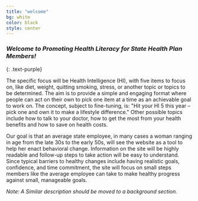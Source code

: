 ```yaml
---
title: "welcome"
bg: white
color: black
style: center
---
```


### *Welcome to Promoting Health Literacy for State Health Plan Members!*
{: .text-purple}

<span class="fa-stack subtlecircle" style="font-size:100px; background:rgba(255,166,0,0.1)">
  <i class="fa fa-circle fa-stack-2x text-white"></i>
  <i class="fa fa-medkit fa-stack-1x text-orange"></i>
</span>

The specific focus will be Health Intelligence (HI), with five items to focus on, like diet, weight, quitting smoking, stress, or another topic or topics to be determined. The aim is to provide a simple and engaging format where people can act on their own to pick one item at a time as an achievable goal to work on. The concept, subject to fine-tuning, is: "Hit your HI 5 this year – pick one and own it to make a lifestyle difference." Other possible topics include how to talk to your doctor, how to get the most from your health benefits and how to save on health costs.

Our goal is that an average state employee, in many cases a woman ranging in age from the late 30s to the early 50s, will see the website as a tool to help her enact behavioral change. Information on the site will be highly readable and follow-up steps to take action will be easy to understand. Since typical barriers to healthy changes include having realistic goals, confidence, and time commitment, the site will focus on small steps members like the average employee can take to make healthy progress against small, manageable goals.

*Note: A Similar description should be moved to a background section.*

